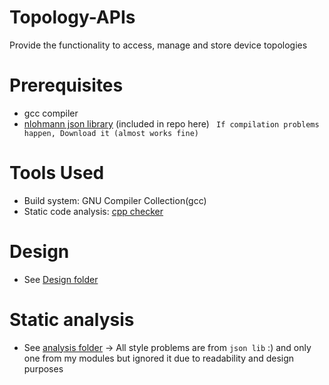 # Topology-APIs
Provide the functionality to access, manage and store device topologies

# Prerequisites
* gcc compiler
* [nlohmann json library](https://github.com/nlohmann/json) (included in repo here)
``` If compilation problems happen, Download it (almost works fine)```

# Tools Used
* Build system: GNU Compiler Collection(gcc)
* Static code analysis: [cpp checker](http://cppcheck.net/)

# Design
* See [Design folder](https://github.com/ahmedFarouk2020/Topology-APIs/tree/master/design)

# Static analysis
* See [analysis folder](https://github.com/ahmedFarouk2020/Topology-APIs/tree/master/analysis) -> All style problems are from `json lib` :) and only one from my modules but ignored it due to readability and design purposes
